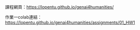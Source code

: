 課程網頁：https://lopentu.github.io/genai4humanities/

作業一colab連結：https://lopentu.github.io/genai4humanities/assignments/01_HW1

